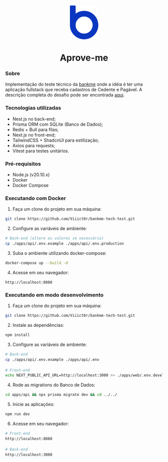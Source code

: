 <p align="center">
  <img src="./docs/logo-bankme.png" alt="Logo Bankme" width="91" height="108">
</p>
<h1 align="center">
  Aprove-me
</h1>

### Sobre
Implementação do teste técnico da [bankme](https://bankme.tech) onde a idéia é ter uma aplicação fullstack que receba cadastros de Cedente e Pagável. A descrição completa do desafio pode ser encontrada [aqui](https://github.com/bankme-tech/aprove-me/blob/main/README.md).

### Tecnologias utilizadas
- Nest.js no back-end;
- Prisma ORM com SQLite (Banco de Dados);
- Redis + Bull para filas;
- Next.js no front-end;
- TailwindCSS + ShadcnUI para estilização;
- Axios para requests;
- Vitest para testes unitários.

### Pré-requisitos
- Node.js (v20.10.x)
- Docker
- Docker Compose

### Executando com Docker
1. Faça um clone do projeto em sua máquina:

```bash
git clone https://github.com/Viiict0r/bankme-tech-test.git
```

2. Configure as variáveis de ambiente:
```bash
# Back-end (altere os valores se necessário)
cp ./apps/api/.env.example ./apps/api/.env.production
```

3. Suba o ambiente utilizando docker-compose:
```bash
docker-compose up --build -d
```

4. Acesse em seu navegador:
```link
http://localhost:8080
```

### Executando em modo desenvolvimento
1. Faça um clone do projeto em sua máquina:

```bash
git clone https://github.com/Viiict0r/bankme-tech-test.git
```

2. Instale as dependências:
```bash
npm install
```

3. Configure as variáveis de ambiente:
```bash
# Back-end
cp ./apps/api/.env.example ./apps/api/.env

# Front-end
echo NEXT_PUBLIC_API_URL=http://localhost:3000 >> ./apps/web/.env.development
```

4. Rode as migrations do Banco de Dados:
```bash
cd apps/api && npx prisma migrate dev && cd ../../
```

5. Inicie as aplicações:
```bash
npm run dev
```

6. Acesse em seu navegador:
```bash
# Front-end
http://localhost:8080

# Back-end
http://localhost:3000
```


